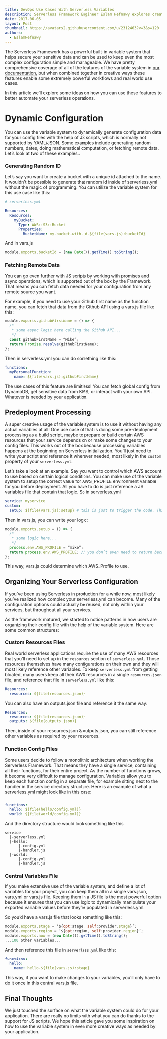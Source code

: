 ```yaml
---
title: DevOps Use Cases With Serverless Variables
description: Serverless Framework Engineer Eslam Hefnawy explores creative use cases for using Serverless Variables to optimize and automate operations.
date: 2017-06-05
layout: Post
thumbnail: https://avatars2.githubusercontent.com/u/2312463?v=3&s=120
authors:
  - EslamHefnawy
---
```



The Serverless Framework has a powerful built-in variable system that helps secure your sensitive data and can be used to keep even the most complex configuration simple and manageable. We have pretty comprehensive coverage of all of the features of the variable system in [our documentation](https://serverless.com/framework/docs/providers/aws/guide/variables/#variables), but when combined together in creative ways these features enable some extremely powerful workflows and real world use cases. 

In this article we’ll explore some ideas on how you can use these features to better automate your serverless operations.

# Dynamic Configuration
You can use the variable system to dynamically generate configuration data for your config files with the help of JS scripts, which is normally not supported by YAML/JSON. Some examples include generating random numbers, dates, doing mathematical computation, or fetching remote data. Let’s look at two of these examples..


### Generating Random ID
Let’s say you want to create a bucket with a unique id attached to the name. It wouldn’t be possible to generate that random id inside of serverless.yml without the magic of programming. You can utilize the variable system for this use case like this:

```yml
# serverless.yml

Resources:
  Resources:
    myBucket:
      Type: AWS::S3::Bucket
      Properties:
        BucketName: my-bucket-with-id-${file(vars.js):bucketId}
```

And in vars.js
```js
module.exports.bucketId = (new Date()).getTime().toString();
```

### Fetching Remote Data
You can go even further with JS scripts by working with promises and async operations, which is supported out of the box by the Framework. That means you can fetch data needed for your configuration from any remote source you want.

For example, if you need to use your Github first name as the function name, you can fetch that data from the Github API using a vars.js file like this:

```js
module.exports.githubFirstName = () => {
  /*
   * some async logic here calling the Github API...
   */
  const githubFirstName = “Mike”;
  return Promise.resolve(githubFirstName);
};
```
Then in serverless.yml you can do something like this:

```yml
functions:
  myPersonalFunction:
    name: ${file(vars.js):githubFirstName}
```
The use cases of this feature are limitless! You can fetch global config from DynamoDB, get sensitive data from KMS, or interact with your own API. Whatever is needed by your application.

## Predeployment Processing
A super creative usage of the variable system is to use it without having any actual variables at all! One use case of that is doing some pre-deployment processing as a build script, maybe to prepare or build certain AWS resources that your service depends on or make some changes to your config files. This works out of the box because processing variables happens at the beginning on Serverless initialization. You’ll just need to write your script and reference it wherever needed, most likely in the `custom` property of your `serverless.yml`.

Let’s take a look at an example. Say you want to control which AWS account to use based on certain logical conditions. You can make use of the variable system to setup the correct value for AWS_PROFILE environment variable for you before deployment. All you have to do is just reference a JS variables file that contain that logic. So in serverless.yml


```yml
service: myservice
custom:
  setup: ${file(vars.js):setup} # this is just to trigger the code. This var is not needed at all!
```
Then in vars.js, you can write your logic:


```js
module.exports.setup = () => {
  /*
   * some logic here...
   */
  process.env.AWS_PROFILE = “mike”;
  return process.env.AWS_PROFILE; // you don’t even need to return because you’d never use that value!
};
```
This way, vars.js could determine which AWS_Profile to use.

## Organizing Your Serverless Configuration
If you’ve been using Serverless in production for a while now, most likely you’ve realized how complex your serverless.yml can become. Many of the configuration options could actually be reused, not only within your services, but throughout all your services.

As the framework matured, we started to notice patterns in how users are organizing their config file with the help of the variable system. Here are some common structures:

### Custom Resources Files
Real world serverless applications require the use of many AWS resources that you’ll need to set up in the `resources` section of `serverless.yml`. Those resources themselves have many configurations on their own and they will most likely reference other variables. To keep `serverless.yml` from getting bloated, many users keep all their AWS resources in a single `resources.json` file, and reference that file in `serverless.yml` like this:

```yml
Resources:
  resources: ${file(resources.json)}
```
You can also have an outputs.json file and reference it the same way:

```yml
Resources:
  resources: ${file(resources.json)}
  outputs: ${file(outputs.json)}
```
Then, inside of your resources.json & outputs.json, you can still reference other variables as required by your resources.

### Function Config Files
Some users decide to follow a monolithic architecture when working the Serverless Framework. That means they have a single service, containing all their functions, for their entire project. As the number of functions grows, it become very difficult to manage configuration. Variables allow you to keep each function config in a separate file, for example sitting next to the handler in the service directory structure. Here is an example of what a serverless.yml might look like in this case:

```yml

functions:
  hello: ${file(hello/config.yml)}
  world: ${file(world/config.yml)}
```
And the directory structure would look something like this
```
service
  |-serverless.yml
  |-hello:
      |-config.yml
      |-handler.js
  |-world:
      |-config.yml
      |-handler.js
```

### Central Variables File
If you make extensive use of the variable system, and define a lot of variables for your project, you can keep them all in a single vars.json, vars.yml or vars.js file. Keeping them in a JS file is the most powerful option because it ensures that you can use logic to dynamically manipulate your exported variable values before they’re populated in serverless.yml.

So you’d have a vars.js file that looks something like this:

```js
module.exports.stage = ‘${opt:stage, self:provider.stage}’;
module.exports.region = ‘${opt:region, self:provider.region}’;
module.exports.now = (new Date()).getTime().toString();
...100 other variables...
```
And then reference this file in `serverless.yml` like this:


```yml
functions:
  hello:
    name: hello-${file(vars.js):stage} 
```
This way, if you want to make changes to your variables, you’ll only have to do it once in this central vars.js file.


## Final Thoughts
We just touched the surface on what the variable system could do for your application. There are really no limits with what you can do thanks to the support for JS scripts. We hope this article gave you some inspiration on how to use the variable system in even more creative ways as needed by your application.
